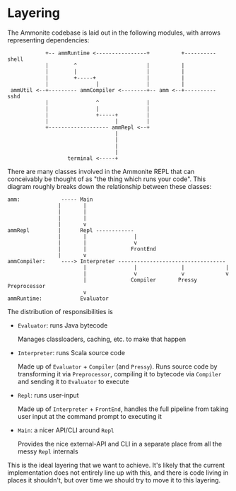 Layering
========

The Ammonite codebase is laid out in the following modules, with arrows
representing dependencies:

```
            +-- ammRuntime <----------------+          +---------- shell
            |        ^                      |          |
            |        |                      |          |
            |        +-----+                |          |
            |               |               |          |
 ammUtil <--+--------- ammCompiler <--------+-- amm <--+---------- sshd
            |               ^               |
            |               |               |
            |               +-----+         |
            |                     |         |
            +------------------- ammRepl <--+
                                  |
                                  |
                                  |
                                  |
                   terminal <-----+

```


There are many classes involved in the Ammonite REPL that can conceivably be
thought of as "the thing which runs your code". This diagram roughly breaks
down the relationship between these classes:

```
amm:             ----- Main
                |       |
                |       |
                |       |
                |       v
ammRepl         |      Repl ------------
                |       |               |
                |       |               v
                |       |              FrontEnd
                |       v
ammCompiler:     ----> Interpreter ----------------------------------
                        |               |              |             |
                        |               v              v             v
                        |              Compiler       Pressy        Preprocessor
                        v
ammRuntime:            Evaluator
```

The distribution of responsibilities is

- `Evaluator`: runs Java bytecode

  Manages classloaders, caching, etc. to make that happen

- `Interpreter`: runs Scala source code
  
  Made up of `Evaluator` + `Compiler` (and `Pressy`). Runs source code by 
  transforming it via `Preprocessor`, compiling it to bytecode via `Compiler` 
  and sending it to `Evaluator` to execute 
 
- `Repl`: runs user-input

  Made up of `Interpreter` + `FrontEnd`, handles the full pipeline from taking
  user input at the command prompt to executing it 

- `Main`: a nicer API/CLI around `Repl`

  Provides the nice external-API and CLI in a separate place from all the 
  messy `Repl` internals
  
  
This is the ideal layering that we want to achieve. It's likely that the 
current implementation does not entirely line up with this, and there is code
living in places it shouldn't, but over time we should try to move it to this
layering.